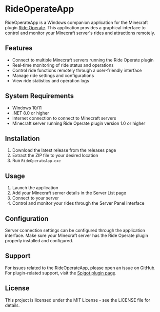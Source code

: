 # RideOperateApp

RideOperateApp is a Windows companion application for the Minecraft plugin [Ride Operate](https://www.spigotmc.org/resources/ride-operate.115637/). This application provides a graphical interface to control and monitor your Minecraft server's rides and attractions remotely.

## Features

- Connect to multiple Minecraft servers running the Ride Operate plugin
- Real-time monitoring of ride status and operations
- Control ride functions remotely through a user-friendly interface
- Manage ride settings and configurations
- View ride statistics and operation logs

## System Requirements

- Windows 10/11
- .NET 8.0 or higher
- Internet connection to connect to Minecraft servers
- Minecraft server running Ride Operate plugin version 1.0 or higher

## Installation

1. Download the latest release from the releases page
2. Extract the ZIP file to your desired location
3. Run `RideOperateApp.exe`

## Usage

1. Launch the application
2. Add your Minecraft server details in the Server List page
3. Connect to your server
4. Control and monitor your rides through the Server Panel interface

## Configuration

Server connection settings can be configured through the application interface. Make sure your Minecraft server has the Ride Operate plugin properly installed and configured.

## Support

For issues related to the RideOperateApp, please open an issue on GitHub. For plugin-related support, visit the [Spigot plugin page](https://www.spigotmc.org/resources/ride-operate.115637/).

## License

This project is licensed under the MIT License - see the LICENSE file for details.